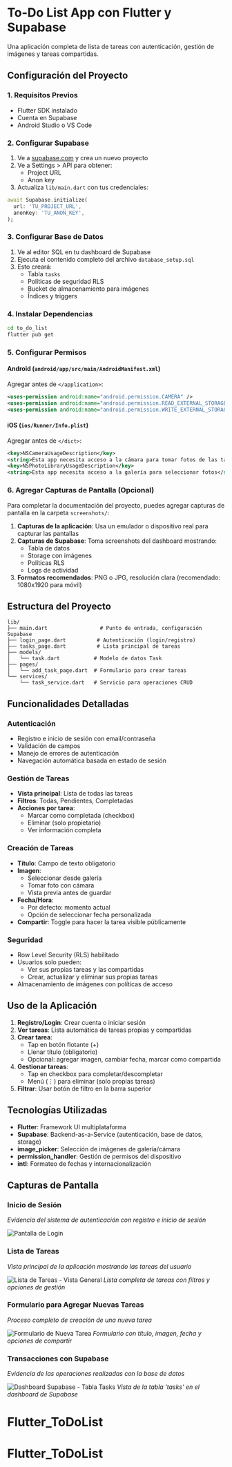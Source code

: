 # To-Do List App con Flutter y Supabase

Una aplicación completa de lista de tareas con autenticación, gestión de imágenes y tareas compartidas.

## Configuración del Proyecto

### 1. Requisitos Previos
- Flutter SDK instalado
- Cuenta en Supabase
- Android Studio o VS Code

### 2. Configurar Supabase
1. Ve a [supabase.com](https://supabase.com) y crea un nuevo proyecto
2. Ve a Settings > API para obtener:
   - Project URL
   - Anon key
3. Actualiza `lib/main.dart` con tus credenciales:
```dart
await Supabase.initialize(
  url: 'TU_PROJECT_URL',
  anonKey: 'TU_ANON_KEY',
);
```

### 3. Configurar Base de Datos
1. Ve al editor SQL en tu dashboard de Supabase
2. Ejecuta el contenido completo del archivo `database_setup.sql`
3. Esto creará:
   - Tabla `tasks`
   - Políticas de seguridad RLS
   - Bucket de almacenamiento para imágenes
   - Índices y triggers

### 4. Instalar Dependencias
```bash
cd to_do_list
flutter pub get
```

### 5. Configurar Permisos

#### Android (`android/app/src/main/AndroidManifest.xml`)
Agregar antes de `</application>`:
```xml
<uses-permission android:name="android.permission.CAMERA" />
<uses-permission android:name="android.permission.READ_EXTERNAL_STORAGE" />
<uses-permission android:name="android.permission.WRITE_EXTERNAL_STORAGE" />
```

#### iOS (`ios/Runner/Info.plist`)
Agregar antes de `</dict>`:
```xml
<key>NSCameraUsageDescription</key>
<string>Esta app necesita acceso a la cámara para tomar fotos de las tareas</string>
<key>NSPhotoLibraryUsageDescription</key>
<string>Esta app necesita acceso a la galería para seleccionar fotos</string>
```

### 6. Agregar Capturas de Pantalla (Opcional)
Para completar la documentación del proyecto, puedes agregar capturas de pantalla en la carpeta `screenshots/`:

1. **Capturas de la aplicación**: Usa un emulador o dispositivo real para capturar las pantallas
2. **Capturas de Supabase**: Toma screenshots del dashboard mostrando:
   - Tabla de datos
   - Storage con imágenes
   - Políticas RLS
   - Logs de actividad
3. **Formatos recomendados**: PNG o JPG, resolución clara (recomendado: 1080x1920 para móvil)

## Estructura del Proyecto

```
lib/
├── main.dart                 # Punto de entrada, configuración Supabase
├── login_page.dart          # Autenticación (login/registro)
├── tasks_page.dart          # Lista principal de tareas
├── models/
│   └── task.dart           # Modelo de datos Task
├── pages/
│   └── add_task_page.dart  # Formulario para crear tareas
└── services/
    └── task_service.dart   # Servicio para operaciones CRUD
```

## Funcionalidades Detalladas

### Autenticación
- Registro e inicio de sesión con email/contraseña
- Validación de campos
- Manejo de errores de autenticación
- Navegación automática basada en estado de sesión

### Gestión de Tareas
- **Vista principal**: Lista de todas las tareas
- **Filtros**: Todas, Pendientes, Completadas
- **Acciones por tarea**:
  - Marcar como completada (checkbox)
  - Eliminar (solo propietario)
  - Ver información completa

### Creación de Tareas
- **Título**: Campo de texto obligatorio
- **Imagen**: 
  - Seleccionar desde galería
  - Tomar foto con cámara
  - Vista previa antes de guardar
- **Fecha/Hora**:
  - Por defecto: momento actual
  - Opción de seleccionar fecha personalizada
- **Compartir**: Toggle para hacer la tarea visible públicamente

### Seguridad
- Row Level Security (RLS) habilitado
- Usuarios solo pueden:
  - Ver sus propias tareas y las compartidas
  - Crear, actualizar y eliminar sus propias tareas
- Almacenamiento de imágenes con políticas de acceso

## Uso de la Aplicación

1. **Registro/Login**: Crear cuenta o iniciar sesión
2. **Ver tareas**: Lista automática de tareas propias y compartidas
3. **Crear tarea**: 
   - Tap en botón flotante (+)
   - Llenar título (obligatorio)
   - Opcional: agregar imagen, cambiar fecha, marcar como compartida
4. **Gestionar tareas**:
   - Tap en checkbox para completar/descompletar
   - Menú (⋮) para eliminar (solo propias tareas)
5. **Filtrar**: Usar botón de filtro en la barra superior

## Tecnologías Utilizadas

- **Flutter**: Framework UI multiplataforma
- **Supabase**: Backend-as-a-Service (autenticación, base de datos, storage)
- **image_picker**: Selección de imágenes de galería/cámara
- **permission_handler**: Gestión de permisos del dispositivo
- **intl**: Formateo de fechas y internacionalización

## Capturas de Pantalla

### Inicio de Sesión
*Evidencia del sistema de autenticación con registro e inicio de sesión*

![Pantalla de Login](screenshots/login_screen.png)


### Lista de Tareas
*Vista principal de la aplicación mostrando las tareas del usuario*

![Lista de Tareas - Vista General](screenshots/tasks_list.png)
*Lista completa de tareas con filtros y opciones de gestión*

### Formulario para Agregar Nuevas Tareas
*Proceso completo de creación de una nueva tarea*

![Formulario de Nueva Tarea](screenshots/add_task_form.png)
*Formulario con título, imagen, fecha y opciones de compartir*

### Transacciones con Supabase
*Evidencia de las operaciones realizadas con la base de datos*

![Dashboard Supabase - Tabla Tasks](screenshots/supabase_table.png)
*Vista de la tabla 'tasks' en el dashboard de Supabase*

# Flutter_ToDoList
# Flutter_ToDoList
